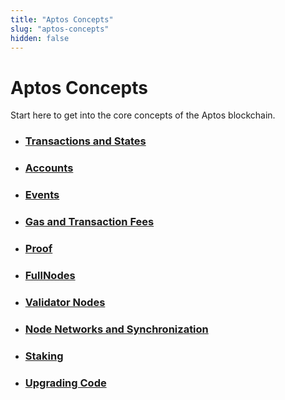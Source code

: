 ```yaml
---
title: "Aptos Concepts"
slug: "aptos-concepts"
hidden: false
---
```


# Aptos Concepts

Start here to get into the core concepts of the Aptos blockchain. 

- ### [Transactions and States](basics-txns-states.md)
- ### [Accounts](basics-accounts.md)
- ### [Events](basics-events.md)
- ### [Gas and Transaction Fees](basics-gas-txn-fee.md)
- ### [Proof](basics-merkle-proof.md)
- ### [FullNodes](basics-fullnodes.md)
- ### [Validator Nodes](basics-validator-nodes.md)
- ### [Node Networks and Synchronization](basics-node-networks-sync.md)
- ### [Staking](staking)
- ### [Upgrading Code](upgrading-code.md)
